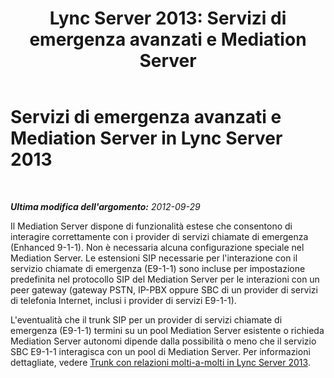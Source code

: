 ﻿---
title: 'Lync Server 2013: Servizi di emergenza avanzati e Mediation Server'
TOCTitle: Servizi di emergenza avanzati e Mediation Server
ms:assetid: d231221f-5596-4a87-a463-269f5bcce65f
ms:mtpsurl: https://technet.microsoft.com/it-it/library/Gg398903(v=OCS.15)
ms:contentKeyID: 49302050
ms.date: 08/24/2015
mtps_version: v=OCS.15
ms.translationtype: HT
---

# Servizi di emergenza avanzati e Mediation Server in Lync Server 2013

 

_**Ultima modifica dell'argomento:** 2012-09-29_

Il Mediation Server dispone di funzionalità estese che consentono di interagire correttamente con i provider di servizi chiamate di emergenza (Enhanced 9-1-1). Non è necessaria alcuna configurazione speciale nel Mediation Server. Le estensioni SIP necessarie per l'interazione con il servizio chiamate di emergenza (E9-1-1) sono incluse per impostazione predefinita nel protocollo SIP del Mediation Server per le interazioni con un peer gateway (gateway PSTN, IP-PBX oppure SBC di un provider di servizi di telefonia Internet, inclusi i provider di servizi E9-1-1).

L'eventualità che il trunk SIP per un provider di servizi chiamate di emergenza (E9-1-1) termini su un pool Mediation Server esistente o richieda Mediation Server autonomi dipende dalla possibilità o meno che il servizio SBC E9-1-1 interagisca con un pool di Mediation Server. Per informazioni dettagliate, vedere [Trunk con relazioni molti-a-molti in Lync Server 2013](lync-server-2013-m-n-trunk.md).

